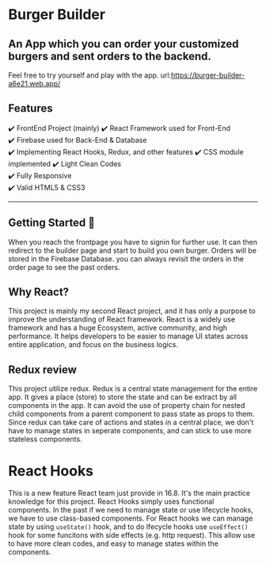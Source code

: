 # Burger Builder

## An App which you can order your customized burgers and sent orders to the backend.

Feel free to try yourself and play with the app. url:https://burger-builder-a6e21.web.app/

## Features
✔️ FrontEnd Project (mainly)
✔️ React Framework used for Front-End\
✔️ Firebase used for Back-End & Database\
✔️ Implementing React Hooks, Redux, and other features
✔️ CSS module implemented
✔️ Light Clean Codes\
✔️ Fully Responsive\
✔️ Valid HTML5 & CSS3

---
## Getting Started 🚀

When you reach the frontpage you have to signin for further use. It can then redirect to the builder page and start to build you own burger. Orders will be stored in the Firebase Database. you can always revisit the orders in the order page to see the past orders.

## Why React?

This project is mainly my second React project, and it has only a purpose to improve the understanding of React framework. React is a widely use framework and has a huge Ecosystem, active community, and high performance. It helps developers to be easier to manage UI states across entire application, and focus on the business logics.

## Redux review

This project utilize redux. Redux is a central state management for the entire app. It gives a place (store) to store the state and can be extract by all components in the app. It can avoid the use of property chain for nested child components from a parent component to pass state as props to them. Since redux can take care of actions and states in a central place, we don't have to manage states in seperate components, and can stick to use more stateless components.

# React Hooks

This is a new feature React team just provide in 16.8. It's the main practice knowledge for this project. React Hooks simply uses functional components. In the past if we need to manage state or use lifecycle hooks, we have to use class-based components. For React hooks we can manage state by using `useState()` hook, and to do lfecycle hooks use `useEffect()` hook for some funcitons with side effects (e.g. http request). This allow use to have more clean codes, and easy to manage states within the components.